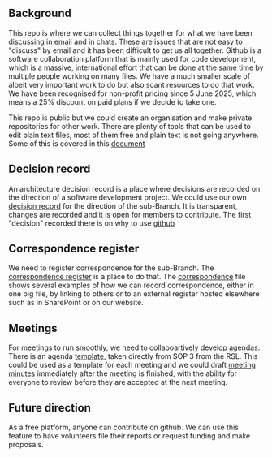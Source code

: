 ## Background

This repo is where we can collect things together for what we have been discussing in email and in chats. These are issues that are not easy to "discuss" by email and it has been difficult to get us all together. Github is a software collaboration platform that is mainly used for code development, which is a massive, international effort that can be done at the same time by multiple people working on many files. We have a much smaller scale of albeit very important work to do but also scant resources to do that work. We have been recognised for non-profit pricing since 5 June 2025, which means a 25% discount on paid plans if we decide to take one.

This repo is public but we could create an organisation and make private repositories for other work. There are plenty of tools that can be used to edit plain text files, most of them free and plain text is not going anywhere. Some of this is covered in this [document](decision-record/why-use-github.md)

## Decision record

An architecture decision record is a place where decisions are recorded on the direction of a software development project. We could use our own [decision record](decision-record) for the direction of the sub-Branch. It is transparent, changes are recorded and it is open for members to contribute. The first "decision" recorded there is on why to use [github](decision-record/why-use-github.md)

## Correspondence register

We need to register correspondence for the sub-Branch. The [correspondence register](/correspondence-register) is a place to do that. The [correspondence](/correspondence-register/correspondence.md) file shows several examples of how we can record correspondence, either in one big file, by linking to others or to an external register hosted elsewhere such as in SharePoint or on our website.

## Meetings

For meetings to run smoothly, we need to collaboartively develop agendas. There is an agenda [template](agenda-template.md), taken directly from SOP 3 from the RSL. This could be used as a template for each meeting and we could draft [meeting minutes](/minutes.md) immediately after the meeting is finished, with the ability for everyone to review before they are accepted at the next meeting.

## Future direction

As a free platform, anyone can contribute on github. We can use this feature to have volunteers file their reports or request funding and make proposals.
